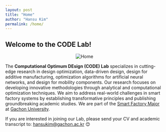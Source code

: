 ```yaml
---
layout: post
title: "Home"
author: "Hansu Kim"
permalink: /home/
---
```

   
## Welcome to the CODE Lab!   
   
<div style="display: flex; justify-content: center;">
  <img src="https://github.com/user-attachments/assets/82381ce1-c269-4668-9635-8874e6a59130" 
       alt="Home" 
       style="max-width: 100%; height: auto; width: auto; max-height: 75vh; object-fit: contain;">
</div>      
   
The **Computational Optimum DEsign (CODE) Lab** specializes in cutting-edge research in design optimization, data-driven design, design for additive manufacturing, optimization algorithms for artificial neural networks, and design for mobility components. Our research focuses on developing innovative methodologies through analytical and computational optimization techniques. We aim to address real-world challenges in smart factory systems by establishing transformative principles and publishing groundbreaking academic studies. We are part of the [Smart Factory Major](https://www.gachon.ac.kr/smart_factory/index.do) at [Gachon University](https://www.gachon.ac.kr/kor/index.do).

If you are interested in joining our Lab, please send your CV and academic transcript to: [hansukim@gachon.ac.kr](mailto:hansukim@gachon.ac.kr) 😊
